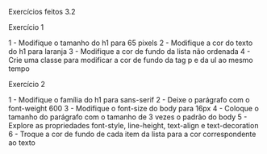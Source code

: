 Exercícios feitos 3.2

Exercício 1

1 - Modifique o tamanho do h1 para 65 pixels
2 - Modifique a cor do texto do h1 para laranja
3 - Modifique a cor de fundo da lista não ordenada
4 - Crie uma classe para modificar a cor de fundo da tag p e da ul ao mesmo tempo



Exercício 2

1 - Modifique o família do h1 para sans-serif
2 - Deixe o parágrafo com o font-weight 600
3 - Modifique o font-size do body para 16px
4 - Coloque o tamanho do parágrafo com o tamanho de 3 vezes o padrão do body
5 - Explore as propriedades font-style, line-height, text-align e text-decoration
6 - Troque a cor de fundo de cada item da lista para a cor correspondente ao texto
